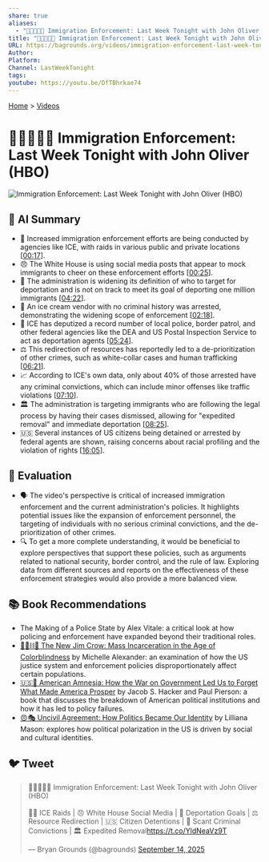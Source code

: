 ```yaml
---
share: true
aliases:
  - "🛂🛑🇺🇸🎤 Immigration Enforcement: Last Week Tonight with John Oliver (HBO)"
title: "🛂🛑🇺🇸🎤 Immigration Enforcement: Last Week Tonight with John Oliver (HBO)"
URL: https://bagrounds.org/videos/immigration-enforcement-last-week-tonight-with-john-oliver-hbo
Author:
Platform:
Channel: LastWeekTonight
tags:
youtube: https://youtu.be/DfTBhrkae74
---
```

[Home](../index.md) > [Videos](./index.md)  
# 🛂🛑🇺🇸🎤 Immigration Enforcement: Last Week Tonight with John Oliver (HBO)  
![Immigration Enforcement: Last Week Tonight with John Oliver (HBO)](https://youtu.be/DfTBhrkae74)  
  
## 🤖 AI Summary  
- 🛂 Increased immigration enforcement efforts are being conducted by agencies like ICE, with raids in various public and private locations \[[00:17](http://www.youtube.com/watch?v=DfTBhrkae74&t=17)].  
- 😠 The White House is using social media posts that appear to mock immigrants to cheer on these enforcement efforts \[[00:25](http://www.youtube.com/watch?v=DfTBhrkae74&t=25)].  
- 🎯 The administration is widening its definition of who to target for deportation and is not on track to meet its goal of deporting one million immigrants \[[04:22](http://www.youtube.com/watch?v=DfTBhrkae74&t=262)].  
- 👮 An ice cream vendor with no criminal history was arrested, demonstrating the widening scope of enforcement \[[02:18](http://www.youtube.com/watch?v=DfTBhrkae74&t=138)].  
- 🤝 ICE has deputized a record number of local police, border patrol, and other federal agencies like the DEA and US Postal Inspection Service to act as deportation agents \[[05:24](http://www.youtube.com/watch?v=DfTBhrkae74&t=324)].  
- ⚖️ This redirection of resources has reportedly led to a de-prioritization of other crimes, such as white-collar cases and human trafficking \[[06:21](http://www.youtube.com/watch?v=DfTBhrkae74&t=381)].  
- 📈 According to ICE's own data, only about 40% of those arrested have any criminal convictions, which can include minor offenses like traffic violations \[[07:10](http://www.youtube.com/watch?v=DfTBhrkae74&t=430)].  
- 🏛️ The administration is targeting immigrants who are following the legal process by having their cases dismissed, allowing for "expedited removal" and immediate deportation \[[08:25](http://www.youtube.com/watch?v=DfTBhrkae74&t=505)].  
- 🇺🇸 Several instances of US citizens being detained or arrested by federal agents are shown, raising concerns about racial profiling and the violation of rights \[[16:05](http://www.youtube.com/watch?v=DfTBhrkae74&t=965)].  
  
## 🤔 Evaluation  
- 🗣️ The video's perspective is critical of increased immigration enforcement and the current administration's policies. It highlights potential issues like the expansion of enforcement personnel, the targeting of individuals with no serious criminal convictions, and the de-prioritization of other crimes.  
- 🔍 To get a more complete understanding, it would be beneficial to explore perspectives that support these policies, such as arguments related to national security, border control, and the rule of law. Exploring data from different sources and reports on the effectiveness of these enforcement strategies would also provide a more balanced view.  
  
## 📚 Book Recommendations  
- The Making of a Police State by Alex Vitale: a critical look at how policing and enforcement have expanded beyond their traditional roles.  
- [🧑🏿⛓️🙈 The New Jim Crow: Mass Incarceration in the Age of Colorblindness](../books/the-new-jim-crow-mass-incarceration-in-the-age-of-colorblindness.md) by Michelle Alexander: an examination of how the US justice system and enforcement policies disproportionately affect certain populations.  
- [🇺🇸🧠 American Amnesia: How the War on Government Led Us to Forget What Made America Prosper](../books/american-amnesia-how-the-war-on-government-led-us-to-forget-what-made-america-prosper.md) by Jacob S. Hacker and Paul Pierson: a book that discusses the breakdown of American political institutions and how it has led to policy failures.  
- [😠🎭 Uncivil Agreement: How Politics Became Our Identity](../books/uncivil-agreement-how-politics-became-our-identity.md) by Lilliana Mason: explores how political polarization in the US is driven by social and cultural identities.  
  
## 🐦 Tweet  
<blockquote class="twitter-tweet" data-theme="dark"><p lang="en" dir="ltr">🛂🛑🇺🇸🎤 Immigration Enforcement: Last Week Tonight with John Oliver (HBO)<br><br>👮‍♂️ ICE Raids | 😠 White House Social Media | 🎯 Deportation Goals | ⚖️ Resource Redirection | 🇺🇸 Citizen Detentions | 🍦 Scant Criminal Convictions | 🏛️ Expedited Removal<a href="https://t.co/YldNeaVz9T">https://t.co/YldNeaVz9T</a></p>&mdash; Bryan Grounds (@bagrounds) <a href="https://twitter.com/bagrounds/status/1967346355636244831?ref_src=twsrc%5Etfw">September 14, 2025</a></blockquote> <script async src="https://platform.twitter.com/widgets.js" charset="utf-8"></script>